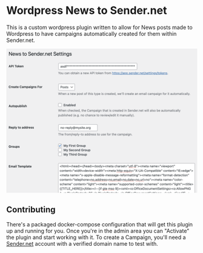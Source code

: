 # Wordpress News to Sender.net

This is a custom wordpress plugin written to allow for News posts made to Wordpress to have campaigns automatically created for them within Sender.net.

![](/assets/admin-settings.png)

## Contributing

There's a packaged docker-compose configuration that will get this plugin up and running for you.  Once you're in the admin area you can "Activate" the plugin and start working with it.  To create a Campaign, you'll need a [Sender.net](https://www.sender.net) account with a verified domain name to test with.